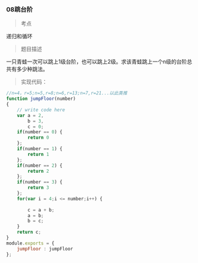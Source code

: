 ### 08跳台阶

> 考点

递归和循环

> 题目描述

一只青蛙一次可以跳上1级台阶，也可以跳上2级。求该青蛙跳上一个n级的台阶总共有多少种跳法。

> 实现代码：

``` js
//n=4，r=5;n=5,r=8;n=6,r=13;n=7,r=21...以此类推
function jumpFloor(number)
{
    // write code here
    var a = 2,
    	b = 3,
        c = 0;
    if(number == 0) {
        return 0
    };
    if(number == 1) {
        return 1
    };
    if(number == 2) {
        return 2
    };
    if(number == 3) {
        return 3
    };
    for(var i = 4;i <= number;i++) {
        
        c = a + b;
        a = b;
        b = c;
    }
    return c;   
}
module.exports = {
    jumpFloor : jumpFloor
};
```

